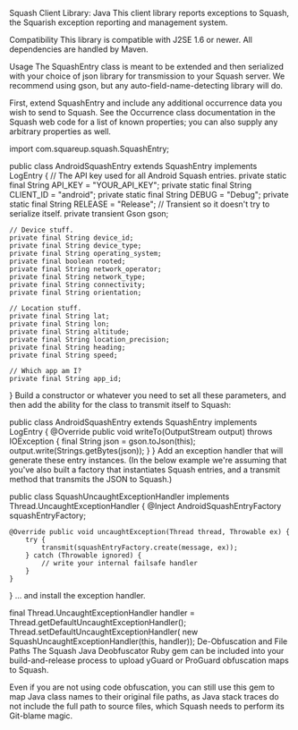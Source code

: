 
Squash Client Library: Java
This client library reports exceptions to Squash, the Squarish exception reporting and management system.


Compatibility
This library is compatible with J2SE 1.6 or newer. All dependencies are handled by Maven.

Usage
The SquashEntry class is meant to be extended and then serialized with your choice of json library for transmission to your Squash server. We recommend using gson, but any auto-field-name-detecting library will do.

First, extend SquashEntry and include any additional occurrence data you wish to send to Squash. See the Occurrence class documentation in the Squash web code for a list of known properties; you can also supply any arbitrary properties as well.

import com.squareup.squash.SquashEntry;

public class AndroidSquashEntry extends SquashEntry implements LogEntry {
    // The API key used for all Android Squash entries.
    private static final String API_KEY = "YOUR_API_KEY";
    private static final String CLIENT_ID = "android";
    private static final String DEBUG = "Debug";
    private static final String RELEASE = "Release";
    // Transient so it doesn't try to serialize itself.
    private transient Gson gson;

    // Device stuff.
    private final String device_id;
    private final String device_type;
    private final String operating_system;
    private final boolean rooted;
    private final String network_operator;
    private final String network_type;
    private final String connectivity;
    private final String orientation;

    // Location stuff.
    private final String lat;
    private final String lon;
    private final String altitude;
    private final String location_precision;
    private final String heading;
    private final String speed;

    // Which app am I?
    private final String app_id;
}
Build a constructor or whatever you need to set all these parameters, and then add the ability for the class to transmit itself to Squash:

public class AndroidSquashEntry extends SquashEntry implements LogEntry {
    @Override public void writeTo(OutputStream output) throws IOException {
      final String json = gson.toJson(this);
      output.write(Strings.getBytes(json));
    }
}
Add an exception handler that will generate these entry instances. (In the below example we're assuming that you've also built a factory that instantiates Squash entries, and a transmit method that transmits the JSON to Squash.)

public class SquashUncaughtExceptionHandler implements Thread.UncaughtExceptionHandler {
	@Inject AndroidSquashEntryFactory squashEntryFactory;
	
	@Override public void uncaughtException(Thread thread, Throwable ex) {
		try {
			transmit(squashEntryFactory.create(message, ex));
	    } catch (Throwable ignored) {
			// write your internal failsafe handler
	    }
	}
}
... and install the exception handler.

final Thread.UncaughtExceptionHandler handler =
	Thread.getDefaultUncaughtExceptionHandler();
Thread.setDefaultUncaughtExceptionHandler(
	new SquashUncaughtExceptionHandler(this, handler));
De-Obfuscation and File Paths
The Squash Java Deobfuscator Ruby gem can be included into your build-and-release process to upload yGuard or ProGuard obfuscation maps to Squash.

Even if you are not using code obfuscation, you can still use this gem to map Java class names to their original file paths, as Java stack traces do not include the full path to source files, which Squash needs to perform its Git-blame magic.
